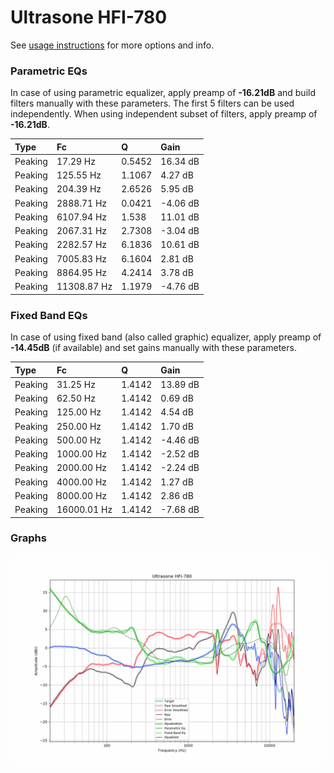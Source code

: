 # Ultrasone HFI-780
See [usage instructions](https://github.com/jaakkopasanen/AutoEq#usage) for more options and info.

### Parametric EQs
In case of using parametric equalizer, apply preamp of **-16.21dB** and build filters manually
with these parameters. The first 5 filters can be used independently.
When using independent subset of filters, apply preamp of **-16.21dB**.

| Type    | Fc          |      Q | Gain     |
|:--------|:------------|:-------|:---------|
| Peaking | 17.29 Hz    | 0.5452 | 16.34 dB |
| Peaking | 125.55 Hz   | 1.1067 | 4.27 dB  |
| Peaking | 204.39 Hz   | 2.6526 | 5.95 dB  |
| Peaking | 2888.71 Hz  | 0.0421 | -4.06 dB |
| Peaking | 6107.94 Hz  | 1.538  | 11.01 dB |
| Peaking | 2067.31 Hz  | 2.7308 | -3.04 dB |
| Peaking | 2282.57 Hz  | 6.1836 | 10.61 dB |
| Peaking | 7005.83 Hz  | 6.1604 | 2.81 dB  |
| Peaking | 8864.95 Hz  | 4.2414 | 3.78 dB  |
| Peaking | 11308.87 Hz | 1.1979 | -4.76 dB |

### Fixed Band EQs
In case of using fixed band (also called graphic) equalizer, apply preamp of **-14.45dB**
(if available) and set gains manually with these parameters.

| Type    | Fc          |      Q | Gain     |
|:--------|:------------|:-------|:---------|
| Peaking | 31.25 Hz    | 1.4142 | 13.89 dB |
| Peaking | 62.50 Hz    | 1.4142 | 0.69 dB  |
| Peaking | 125.00 Hz   | 1.4142 | 4.54 dB  |
| Peaking | 250.00 Hz   | 1.4142 | 1.70 dB  |
| Peaking | 500.00 Hz   | 1.4142 | -4.46 dB |
| Peaking | 1000.00 Hz  | 1.4142 | -2.52 dB |
| Peaking | 2000.00 Hz  | 1.4142 | -2.24 dB |
| Peaking | 4000.00 Hz  | 1.4142 | 1.27 dB  |
| Peaking | 8000.00 Hz  | 1.4142 | 2.86 dB  |
| Peaking | 16000.01 Hz | 1.4142 | -7.68 dB |

### Graphs
![](./Ultrasone%20HFI-780.png)